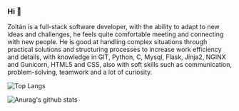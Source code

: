 ### Hi 👋
Zoltán is a full-stack software developer, with the ability to adapt to new ideas and challenges, he feels quite comfortable meeting and connecting with new people. He is good at handling complex situations through practical solutions and structuring processes to increase work efficiency and details, with knowledge in GIT, Python, C, Mysql, Flask, Jinja2, NGINX and Gunicorn, HTML5 and CSS, also with soft skills such as communication, problem-solving, teamwork and a lot of curiosity. 

![Top Langs](https://github-readme-stats.vercel.app/api/top-langs/?username=ZoltanMG&layout=compact)

![Anurag's github stats](https://github-readme-stats.vercel.app/api?username=ZoltanMG&show_icons=true&theme=react)


<!--
[![ReadMe Card](https://github-readme-stats.vercel.app/api/pin/?username=ZoltanMG&repo=printf)](https://github.com/ZoltanMG/printf)

https://github.com/anuraghazra/github-readme-stats pagina de stats 
-->
